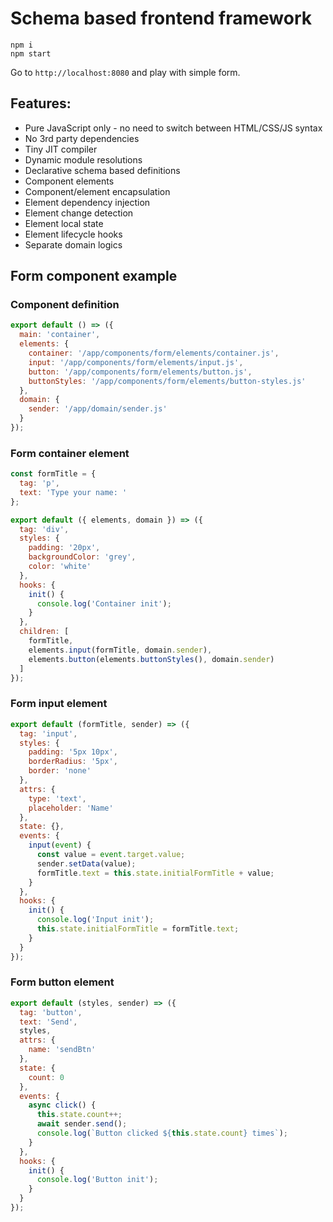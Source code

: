 # Schema based frontend framework
```
npm i
npm start
```
Go to `http://localhost:8080` and play with simple form.
## Features:
- Pure JavaScript only - no need to switch between HTML/CSS/JS syntax
- No 3rd party dependencies
- Tiny JIT compiler
- Dynamic module resolutions
- Declarative schema based definitions
- Component elements
- Component/element encapsulation
- Element dependency injection
- Element change detection
- Element local state
- Element lifecycle hooks
- Separate domain logics

## Form component example
### Component definition
```js
export default () => ({
  main: 'container',
  elements: {
    container: '/app/components/form/elements/container.js',
    input: '/app/components/form/elements/input.js',
    button: '/app/components/form/elements/button.js',
    buttonStyles: '/app/components/form/elements/button-styles.js'
  },
  domain: {
    sender: '/app/domain/sender.js'
  }
});
```
### Form container element
```js
const formTitle = {
  tag: 'p',
  text: 'Type your name: '
};

export default ({ elements, domain }) => ({
  tag: 'div',
  styles: {
    padding: '20px',
    backgroundColor: 'grey',
    color: 'white'
  },
  hooks: {
    init() {
      console.log('Container init');
    }
  },
  children: [
    formTitle,
    elements.input(formTitle, domain.sender),
    elements.button(elements.buttonStyles(), domain.sender)
  ]
});
```
### Form input element
```js
export default (formTitle, sender) => ({
  tag: 'input',
  styles: {
    padding: '5px 10px',
    borderRadius: '5px',
    border: 'none'
  },
  attrs: {
    type: 'text',
    placeholder: 'Name'
  },
  state: {},
  events: {
    input(event) {
      const value = event.target.value;
      sender.setData(value);
      formTitle.text = this.state.initialFormTitle + value;
    }
  },
  hooks: {
    init() {
      console.log('Input init');
      this.state.initialFormTitle = formTitle.text;
    }
  }
});
```
### Form button element
```js
export default (styles, sender) => ({
  tag: 'button',
  text: 'Send',
  styles,
  attrs: {
    name: 'sendBtn'
  },
  state: {
    count: 0
  },
  events: {
    async click() {
      this.state.count++;
      await sender.send();
      console.log(`Button clicked ${this.state.count} times`);
    }
  },
  hooks: {
    init() {
      console.log('Button init');
    }
  }
});
```
